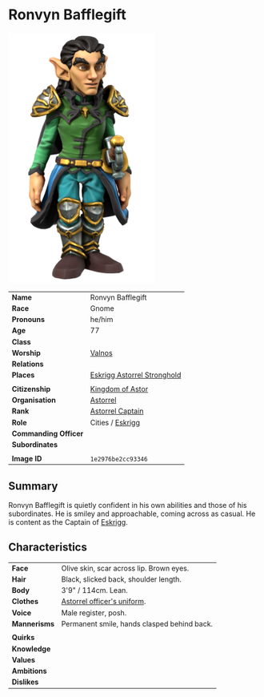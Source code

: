 # Ronvyn Bafflegift

<img src="https://raw.githubusercontent.com/jesskelsall/astarus-images/main/people/portraits/1e2976be2cc93346.png" height="500" />

|||
| --- | --- |
| **Name** | Ronvyn Bafflegift | character.3
| **Race** | Gnome |
| **Pronouns** | he/him |
| **Age** | 77 |
| **Class** | |
| **Worship** | [Valnos](../gods/deities/valnos.md) |
| **Relations** | |
| **Places** | [Eskrigg Astorrel Stronghold](../places/strongholds/eskrigg-astorrel-stronghold.md) |
|||
| **Citizenship** | [Kingdom of Astor](../civilisations/kingdom-of-astor/kingdom-of-astor.md) |
| **Organisation** | [Astorrel](../organisations/astorrel/astorrel.md) |
| **Rank** | [Astorrel Captain](../organisations/astorrel/ranks/astorrel-captain.md) |
| **Role** | Cities / [Eskrigg](../places/cities/eskrigg.md) |
| **Commanding Officer** | |
| **Subordinates** | |
|||
| **Image ID** | `1e2976be2cc93346` |

## Summary

Ronvyn Bafflegift is quietly confident in his own abilities and those of his subordinates. He is smiley and approachable, coming across as casual. He is content as the Captain of [Eskrigg](../places/cities/eskrigg.md).

## Characteristics

| | |
| --- | --- |
| **Face** | Olive skin, scar across lip. Brown eyes. | characteristics.2
| **Hair** | Black, slicked back, shoulder length. |
| **Body** | 3'9" / 114cm. Lean. |
| **Clothes** | [Astorrel officer's uniform](../organisations/astorrel/uniforms/astorrel-officers-uniform.md). |
| **Voice** | Male register, posh. |
| **Mannerisms** | Permanent smile, hands clasped behind back. |
| | |
| **Quirks** | |
| **Knowledge** | |
| **Values** | |
| **Ambitions** | |
| **Dislikes** | |

